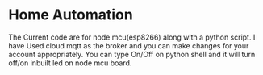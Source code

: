 # Home Automation

The Current code are for node mcu(esp8266) along with a python script. I have Used cloud mqtt as the broker and you can make changes for your account appropriately. 
You can type On/Off on python shell and it will turn off/on inbuilt led on node mcu board.
